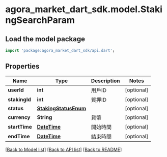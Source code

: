 # agora_market_dart_sdk.model.StakingSearchParam

## Load the model package
```dart
import 'package:agora_market_dart_sdk/api.dart';
```

## Properties
Name | Type | Description | Notes
------------ | ------------- | ------------- | -------------
**userId** | **int** | 用戶ID | [optional] 
**stakingId** | **int** | 質押ID | [optional] 
**status** | [**StakingStatusEnum**](StakingStatusEnum.md) |  | [optional] 
**currency** | **String** | 貨幣 | [optional] 
**startTime** | [**DateTime**](DateTime.md) | 開始時間 | [optional] 
**endTime** | [**DateTime**](DateTime.md) | 結束時間 | [optional] 

[[Back to Model list]](../README.md#documentation-for-models) [[Back to API list]](../README.md#documentation-for-api-endpoints) [[Back to README]](../README.md)


